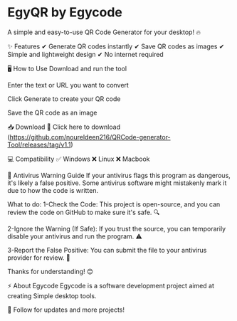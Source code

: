# EgyQR by Egycode
A simple and easy-to-use QR Code Generator for your desktop! 🔥

✨ Features
✔ Generate QR codes instantly
✔ Save QR codes as images
✔ Simple and lightweight design
✔ No internet required

🖥 How to Use
Download and run the tool

Enter the text or URL you want to convert

Click Generate to create your QR code

Save the QR code as an image

📥 Download
🔗 Click here to download (https://github.com/noureldeen216/QRCode-generator-Tool/releases/tag/v1.1)

💻 Compatibility
✅ Windows
❌ Linux 
❌ Macbook

🚨 Antivirus Warning Guide
If your antivirus flags this program as dangerous, it's likely a false positive. Some antivirus software might mistakenly mark it due to how the code is written.

What to do:
1-Check the Code: This project is open-source, and you can review the code on GitHub to make sure it's safe. 🔍

2-Ignore the Warning (If Safe): If you trust the source, you can temporarily disable your antivirus and run the program. ⚠️

3-Report the False Positive: You can submit the file to your antivirus provider for review. 📩

Thanks for understanding! 😊


⚡ About Egycode
Egycode is a software development project aimed at creating Simple desktop tools.

📢 Follow for updates and more projects!
